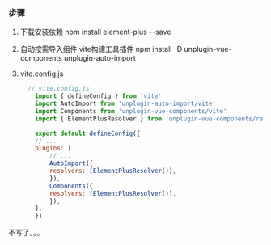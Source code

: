 ### 步骤
1. 下载安装依赖
   npm install element-plus --save

2. 自动按需导入组件
   vite构建工具插件
   npm install -D unplugin-vue-components unplugin-auto-import

3. vite.config.js
    ```js
      // vite.config.js
        import { defineConfig } from 'vite'
        import AutoImport from 'unplugin-auto-import/vite'
        import Components from 'unplugin-vue-components/vite'
        import { ElementPlusResolver } from 'unplugin-vue-components/resolvers'

        export default defineConfig({
        // ...
        plugins: [
            // ...
            AutoImport({
            resolvers: [ElementPlusResolver()],
            }),
            Components({
            resolvers: [ElementPlusResolver()],
            }),
        ],
        })
    ```
不写了。。。